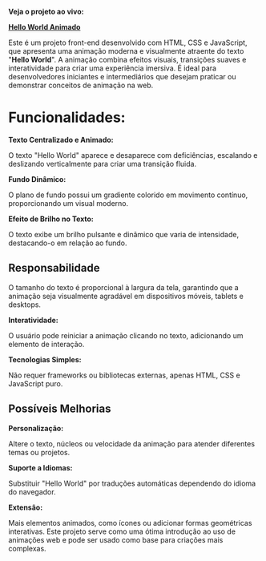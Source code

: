 **Veja o projeto ao vivo:**

**[Hello World Animado](https://ninja1375.github.io/Hello-world-animado/)**

Este é um projeto front-end desenvolvido com HTML, CSS e JavaScript, que apresenta uma animação moderna e visualmente atraente do texto "**Hello World**". A animação combina efeitos visuais, transições suaves e interatividade para criar uma experiência imersiva. É ideal para desenvolvedores iniciantes e intermediários que desejam praticar ou demonstrar conceitos de animação na web.

# Funcionalidades:

**Texto Centralizado e Animado:**

O texto "Hello World" aparece e desaparece com deficiências, escalando e deslizando verticalmente para criar uma transição fluida.

**Fundo Dinâmico:**

O plano de fundo possui um gradiente colorido em movimento contínuo, proporcionando um visual moderno.

**Efeito de Brilho no Texto:**

O texto exibe um brilho pulsante e dinâmico que varia de intensidade, destacando-o em relação ao fundo.

## Responsabilidade

O tamanho do texto é proporcional à largura da tela, garantindo que a animação seja visualmente agradável em dispositivos móveis, tablets e desktops.

**Interatividade:**

O usuário pode reiniciar a animação clicando no texto, adicionando um elemento de interação.

**Tecnologias Simples:**

Não requer frameworks ou bibliotecas externas, apenas HTML, CSS e JavaScript puro.

## Possíveis Melhorias

**Personalização:**

Altere o texto, núcleos ou velocidade da animação para atender diferentes temas ou projetos.

**Suporte a Idiomas:**

Substituir "Hello World" por traduções automáticas dependendo do idioma do navegador.

**Extensão:**

Mais elementos animados, como ícones ou adicionar formas geométricas interativas.
Este projeto serve como uma ótima introdução ao uso de animações web e pode ser usado como base para criações mais complexas.
